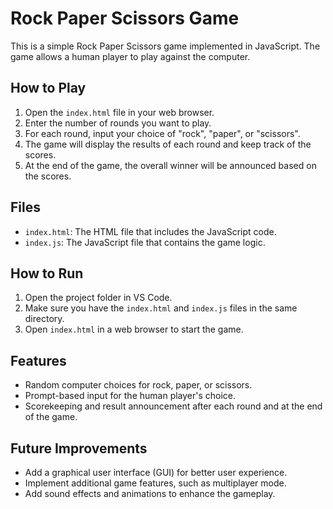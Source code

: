 # Rock Paper Scissors Game

This is a simple Rock Paper Scissors game implemented in JavaScript. The game allows a human player to play against the computer.

## How to Play

1. Open the `index.html` file in your web browser.
2. Enter the number of rounds you want to play.
3. For each round, input your choice of "rock", "paper", or "scissors".
4. The game will display the results of each round and keep track of the scores.
5. At the end of the game, the overall winner will be announced based on the scores.

## Files

- `index.html`: The HTML file that includes the JavaScript code.
- `index.js`: The JavaScript file that contains the game logic.

## How to Run

1. Open the project folder in VS Code.
2. Make sure you have the `index.html` and `index.js` files in the same directory.
3. Open `index.html` in a web browser to start the game.

## Features

- Random computer choices for rock, paper, or scissors.
- Prompt-based input for the human player's choice.
- Scorekeeping and result announcement after each round and at the end of the game.

## Future Improvements

- Add a graphical user interface (GUI) for better user experience.
- Implement additional game features, such as multiplayer mode.
- Add sound effects and animations to enhance the gameplay.
